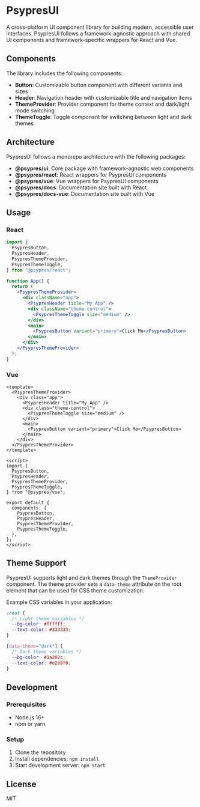 # PsypresUI

A cross-platform UI component library for building modern, accessible user interfaces. PsypresUI follows a framework-agnostic approach with shared UI components and framework-specific wrappers for React and Vue.

## Components

The library includes the following components:

- **Button**: Customizable button component with different variants and sizes
- **Header**: Navigation header with customizable title and navigation items
- **ThemeProvider**: Provider component for theme context and dark/light mode switching
- **ThemeToggle**: Toggle component for switching between light and dark themes

## Architecture

PsypresUI follows a monorepo architecture with the following packages:

- **@psypres/ui**: Core package with framework-agnostic web components
- **@psypres/react**: React wrappers for PsypresUI components
- **@psypres/vue**: Vue wrappers for PsypresUI components
- **@psypres/docs**: Documentation site built with React
- **@psypres/docs-vue**: Documentation site built with Vue

## Usage

### React

```jsx
import {
  PsypresButton,
  PsypresHeader,
  PsypresThemeProvider,
  PsypresThemeToggle,
} from "@psypres/react";

function App() {
  return (
    <PsypresThemeProvider>
      <div className="app">
        <PsypresHeader title="My App" />
        <div className="theme-control">
          <PsypresThemeToggle size="medium" />
        </div>
        <main>
          <PsypresButton variant="primary">Click Me</PsypresButton>
        </main>
      </div>
    </PsypresThemeProvider>
  );
}
```

### Vue

```vue
<template>
  <PsypresThemeProvider>
    <div class="app">
      <PsypresHeader title="My App" />
      <div class="theme-control">
        <PsypresThemeToggle size="medium" />
      </div>
      <main>
        <PsypresButton variant="primary">Click Me</PsypresButton>
      </main>
    </div>
  </PsypresThemeProvider>
</template>

<script>
import {
  PsypresButton,
  PsypresHeader,
  PsypresThemeProvider,
  PsypresThemeToggle,
} from "@psypres/vue";

export default {
  components: {
    PsypresButton,
    PsypresHeader,
    PsypresThemeProvider,
    PsypresThemeToggle,
  },
};
</script>
```

## Theme Support

PsypresUI supports light and dark themes through the `ThemeProvider` component. The theme provider sets a `data-theme` attribute on the root element that can be used for CSS theme customization.

Example CSS variables in your application:

```css
:root {
  /* Light theme variables */
  --bg-color: #ffffff;
  --text-color: #333333;
}

[data-theme="dark"] {
  /* Dark theme variables */
  --bg-color: #1a202c;
  --text-color: #e2e8f0;
}
```

## Development

### Prerequisites

- Node.js 16+
- npm or yarn

### Setup

1. Clone the repository
2. Install dependencies: `npm install`
3. Start development server: `npm start`

## License

MIT
